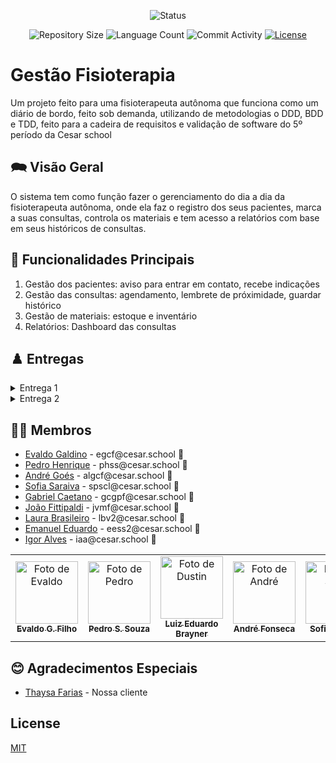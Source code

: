 <p align="center">
  <img
    src="https://img.shields.io/badge/Status-Em%20desenvolvimento-green?style=flat-square"
    alt="Status"
  />
</p>

<p align="center">
  <img
    src="https://img.shields.io/github/repo-size/P-E-N-T-E-S/GerenciamentoFisioterapia?style=flat"
    alt="Repository Size"
  />
  <img
    src="https://img.shields.io/github/languages/count/P-E-N-T-E-S/GerenciamentoFisioterapia?style=flat&logo=python"
    alt="Language Count"
  />
  <img
    src="https://img.shields.io/github/commit-activity/t/P-E-N-T-E-S/GerenciamentoFisioterapia?style=flat&logo=github"
    alt="Commit Activity"
  />
  <a href="LICENSE.md"
    ><img
      src="https://img.shields.io/github/license/P-E-N-T-E-S/GerenciamentoFisioterapia"
      alt="License"
  /></a>
</p>

# Gestão Fisioterapia

Um projeto feito para uma fisioterapeuta autônoma que funciona como um diário de bordo, feito sob demanda, utilizando de metodologias o DDD, BDD e TDD, feito para a cadeira de requisitos e validação de software do 5º período da Cesar school

## 🗪 Visão Geral

<p float="left">

O sistema tem como função fazer o gerenciamento do dia a dia da fisioterapeuta autônoma, onde ela faz o registro dos seus pacientes, marca a suas consultas, controla os materiais e tem acesso a relatórios com base em seus históricos de consultas.
## 🔧 Funcionalidades Principais

1. Gestão dos pacientes: aviso para entrar em contato, recebe indicações
2. Gestão das consultas: agendamento, lembrete de próximidade, guardar histórico
3. Gestão de materiais: estoque e inventário
4. Relatórios: Dashboard das consultas

## ♟️ Entregas

<details>

<summary>Entrega 1</summary>
<ul>
    <li>
    <a  href="https://pentes.avion.io/share/rMEx4uoSs35LaZw2G"
      >Link do Mapa de histórias</a
    >
  </li>
  <li>
    <a  href="https://www.figma.com/design/RQD45wPlrDveFCozzZ16It/Sistema-de-Fisio?node-id=0-1&p=f&t=DX9cQbbUaJInFRp5-0"
      >Protótipo no Figma</a
    >
  </li>
  <li>
    <a  href="https://docs.google.com/document/d/1HD12ChluGqeoDAyACaM8xIHjvtT3AUhvxlN8K0T7qeQ/edit?usp=share_link"
      >Histórias</a
    >
  </li>
  <li>
    <a  href="https://docs.google.com/document/d/1bIRF9bYow_pN9eITrcJNARdONx5PzmwSmZoP3UjmByU/edit?usp=share_link"
      >Descrição do domínio</a
    >
  </li>
</ul>

</details>
<details>

<summary>Entrega 2</summary>
<ul>
</ul>
</details>

## 👩‍💻 Membros

<ul>
  <li>
    <a href="https://evaldocunhaf.github.io/site-portfolio/">Evaldo Galdino</a> - egcf@cesar.school 📩
  </li>
  <li>
    <a href="">Pedro Henrique</a> - phss@cesar.school 📩
  </li>
  <li>
    <a href="">André Goés</a> - algcf@cesar.school 📩
  </li>
  <li>
    <a href="">Sofia Saraiva</a> - spscl@cesar.school 📩
  </li>
  <li>
    <a href="">Gabriel Caetano</a> - gcgpf@cesar.school 📩
  </li>
  <li>
    <a href="">João Fittipaldi</a> - jvmf@cesar.school 📩
  </li>
   <li>
    <a href="">Laura Brasileiro</a> - lbv2@cesar.school 📩
  </li>
    <li>
    <a href="">Emanuel Eduardo</a> - eess2@cesar.school 📩
  </li>
     <li>
    <a href="">Igor Alves</a> - iaa@cesar.school 📩
  </li>
</ul>

<table>
  <tr>
    <td align="center">
      <a href="https://github.com/evaldocunhaf">
        <img src="https://avatars3.githubusercontent.com/evaldocunhaf" width="100px;" alt="Foto de Evaldo"/><br>
        <sub>
          <b>Evaldo G. Filho</b>
        </sub>
      </a>
    </td>
    <td align="center">
      <a href="https://github.com/hsspedro">
        <img src="https://avatars.githubusercontent.com/hsspedro" width="100px;" alt="Foto de Pedro"/><br>
        <sub>
          <b>Pedro S. Souza</b>
        </sub>
      </a>
    </td>
    <td align="center">
      <a href="https://github.com/Luiz-Edu0202">
        <img src="https://avatars.githubusercontent.com/Luiz-Edu0202" width="100px;" alt="Foto de Dustin"/><br>
        <sub>
          <b>Luiz Eduardo Brayner</b>
        </sub>
      </a>
    </td>
    <td align="center">
      <a href="https://github.com/Nerebo">
        <img src="https://avatars.githubusercontent.com/Nerebo" width="100px;" alt="Foto de André"/><br>
        <sub>
          <b>André Fonseca</b>
        </sub>
      </a>
    </td>
    <td align="center">
      <a href="https://github.com/Sofia-Saraiva">
        <img src="https://avatars.githubusercontent.com/Sofia-Saraiva" width="100px;" alt="Foto de Sofia"/><br>
        <sub>
          <b>Sofia Saraiva</b>
        </sub>
      </a>
    </td>
    <td align="center">
      <a href="https://github.com/caetrias">
        <img src="https://avatars3.githubusercontent.com/caetrias" width="100px;" alt="Foto de Gabriel"/><br>
        <sub>
          <b>Gabriel Caetano</b>
        </sub>
      </a>
    </td>
    <td align="center">
      <a href="https://github.com/joaovfittipaldi">
        <img src="https://avatars3.githubusercontent.com/joaovfittipaldi" width="100px;" alt="Foto de João"/><br>
        <sub>
          <b>João Fittipaldi</b>
        </sub>
      </a>
    </td>
    <td align="center">
      <a href="https://github.com/couboii">
        <img src="https://avatars3.githubusercontent.com/couboii" width="100px;" alt="Foto de Emanuel"/><br>
        <sub>
          <b>Emanuel Eduardo</b>
        </sub>
      </a>
    </td>
    <td align="center">
      <a href="https://github.com/lauravidall">
        <img src="https://avatars3.githubusercontent.com/lauravidall" width="100px;" alt="Foto de Laura"/><br>
        <sub>
          <b>Laura Brasileiro</b>
        </sub>
      </a>
    </td>
    <td align="center">
      <a href="https://github.com/igoralvesa">
        <img src="https://avatars3.githubusercontent.com/igoralvesa" width="100px;" alt="Foto de Igor"/><br>
        <sub>
          <b>Igor Alves</b>
        </sub>
      </a>
    </td>
  </tr>
</table>

## 😊 Agradecimentos Especiais

<ul>
  <li>
    <a href="">Thaysa Farias</a> - Nossa cliente
  </li>
</ul>

## License

[MIT](https://github.com/P-E-N-T-E-S/Kolekto/blob/master/LICENSE.md)
